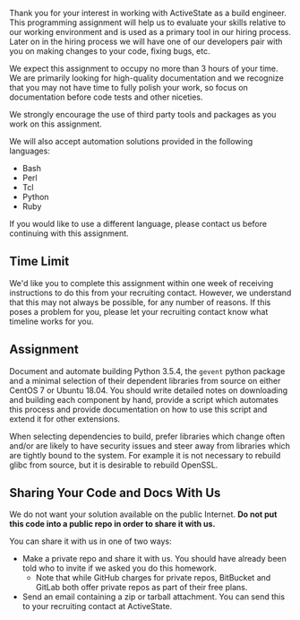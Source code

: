 Thank you for your interest in working with ActiveState as a build
engineer. This programming assignment will help us to evaluate your skills
relative to our working environment and is used as a primary tool in our
hiring process. Later on in the hiring process we will have one of our
developers pair with you on making changes to your code, fixing bugs, etc.

We expect this assignment to occupy no more than 3 hours of your time.
We are primarily looking for high-quality documentation and we recognize
that you may not have time to fully polish your work, so focus on
documentation before code tests and other niceties.

We strongly encourage the use of third party tools and packages as you
work on this assignment.

We will also accept automation solutions provided in the following
languages:

* Bash
* Perl
* Tcl
* Python
* Ruby

If you would like to use a different language, please contact us before
continuing with this assignment.

## Time Limit

We'd like you to complete this assignment within one week of receiving
instructions to do this from your recruiting contact. However, we
understand that this may not always be possible, for any number of
reasons. If this poses a problem for you, please let your recruiting
contact know what timeline works for you.

## Assignment

Document and automate building Python 3.5.4, the `gevent` python package
and a minimal selection of their dependent libraries from source on
either CentOS 7 or Ubuntu 18.04.  You should write detailed notes on
downloading and building each component by hand, provide a script which
automates this process and provide documentation on how to use this
script and extend it for other extensions.

When selecting dependencies to build, prefer libraries which change often
and/or are likely to have security issues and steer away from libraries
which are tightly bound to the system.  For example it is not necessary
to rebuild glibc from source, but it is desirable to rebuild OpenSSL.


## Sharing Your Code and Docs With Us

We do not want your solution available on the public Internet. **Do not
put this code into a public repo in order to share it with us.**

You can share it with us in one of two ways:

* Make a private repo and share it with us. You should have already been told
  who to invite if we asked you do this homework.
  * Note that while GitHub charges for private repos, BitBucket and GitLab
    both offer private repos as part of their free plans.
* Send an email containing a zip or tarball attachment. You can send this to
  your recruiting contact at ActiveState.
